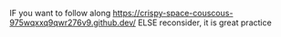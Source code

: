IF you want to follow along
    https://crispy-space-couscous-975wqxxq9qwr276v9.github.dev/
ELSE
    reconsider, it is great practice